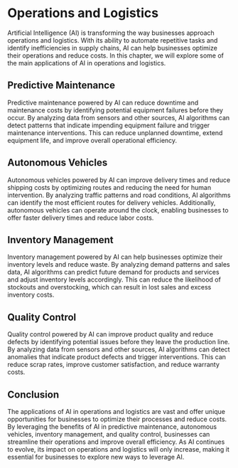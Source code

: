 Operations and Logistics
===================================================================

Artificial Intelligence (AI) is transforming the way businesses approach operations and logistics. With its ability to automate repetitive tasks and identify inefficiencies in supply chains, AI can help businesses optimize their operations and reduce costs. In this chapter, we will explore some of the main applications of AI in operations and logistics.

Predictive Maintenance
----------------------

Predictive maintenance powered by AI can reduce downtime and maintenance costs by identifying potential equipment failures before they occur. By analyzing data from sensors and other sources, AI algorithms can detect patterns that indicate impending equipment failure and trigger maintenance interventions. This can reduce unplanned downtime, extend equipment life, and improve overall operational efficiency.

Autonomous Vehicles
-------------------

Autonomous vehicles powered by AI can improve delivery times and reduce shipping costs by optimizing routes and reducing the need for human intervention. By analyzing traffic patterns and road conditions, AI algorithms can identify the most efficient routes for delivery vehicles. Additionally, autonomous vehicles can operate around the clock, enabling businesses to offer faster delivery times and reduce labor costs.

Inventory Management
--------------------

Inventory management powered by AI can help businesses optimize their inventory levels and reduce waste. By analyzing demand patterns and sales data, AI algorithms can predict future demand for products and services and adjust inventory levels accordingly. This can reduce the likelihood of stockouts and overstocking, which can result in lost sales and excess inventory costs.

Quality Control
---------------

Quality control powered by AI can improve product quality and reduce defects by identifying potential issues before they leave the production line. By analyzing data from sensors and other sources, AI algorithms can detect anomalies that indicate product defects and trigger interventions. This can reduce scrap rates, improve customer satisfaction, and reduce warranty costs.

Conclusion
----------

The applications of AI in operations and logistics are vast and offer unique opportunities for businesses to optimize their processes and reduce costs. By leveraging the benefits of AI in predictive maintenance, autonomous vehicles, inventory management, and quality control, businesses can streamline their operations and improve overall efficiency. As AI continues to evolve, its impact on operations and logistics will only increase, making it essential for businesses to explore new ways to leverage AI.
